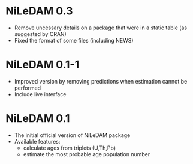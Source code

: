 # NiLeDAM 0.3

* Remove uncessary details on a package that were in a static table (as 
suggested by CRAN)
* Fixed the format of some files (including NEWS)

# NiLeDAM 0.1-1

* Improved version by removing predictions when estimation cannot be performed
* Include live interface

# NiLeDAM 0.1

* The initial official version of NiLeDAM package
* Available features:
  * calculate ages from triplets (U,Th,Pb)
  * estimate the most probable age population number
